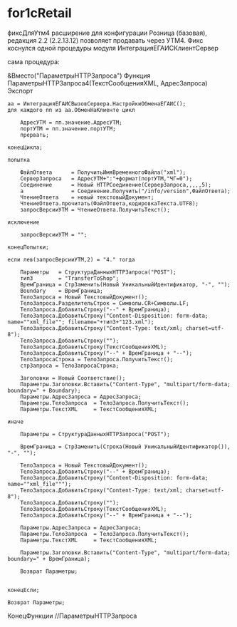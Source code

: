 # for1cRetail
фиксДляУтм4 расширение для конфигурации Розница (базовая), редакция 2.2 (2.2.13.12) позволяет
продавать через УТМ4. Фикс коснулся одной процедуры модуля ИнтеграцияЕГАИСКлиентСервер

сама процедура:

&Вместо("ПараметрыHTTPЗапроса")
Функция ПараметрыHTTPЗапроса4(ТекстСообщенияXML, АдресЗапроса) Экспорт
	
	аа = ИнтеграцияЕГАИСВызовСервера.НастройкиОбменаЕГАИС();
	для каждого пп из аа.ОбменНаКлиенте цикл
		
		АдресУТМ = пп.значение.АдресУТМ;
		портУТМ = пп.значение.портУТМ;
		прервать;
		
	конецЦикла;
		
	попытка
		
		ФайлОтвета 		= ПолучитьИмяВременногоФайла("xml");
		СерверЗапроса 	= АдресУТМ+":"+формат(портУТМ,"ЧГ=0");
		Соединение 		= Новый HTTPСоединение(СерверЗапроса,,,,,5); 
		а 				= Соединение.Получить("/info/version",ФайлОтвета);
		ЧтениеОтвета 	= новый текстовыйДокумент;
		ЧтениеОтвета.прочитать(ФайлОтвета,кодировкаТекста.UTF8);
		запросВерсииУТМ = ЧтениеОтвета.ПолучитьТекст();
		
	исключение
		
		запросВерсииУТМ = "";
		
	конецПопытки;
	
	если лев(запросВерсииУТМ,2) = "4." тогда
		
		Параметры 	= СтруктураДанныхHTTPЗапроса("POST");
		типЗ 		= "TransferToShop";
		ВремГраница = СтрЗаменить(Новый УникальныйИдентификатор, "-", "");
		Boundary 	= ВремГраница;
	    ТелоЗапроса = Новый ТекстовыйДокумент();
	    ТелоЗапроса.РазделительСтрок = Символы.CR+Символы.LF;
	    ТелоЗапроса.ДобавитьСтроку("--" + ВремГраница);
	    ТелоЗапроса.ДобавитьСтроку("Content-Disposition: form-data; name=""xml_file""; filename="+типЗ+"123.xml");
	    ТелоЗапроса.ДобавитьСтроку("Content-Type: text/xml; charset=utf-8");
	    ТелоЗапроса.ДобавитьСтроку("");
	    ТелоЗапроса.ДобавитьСтроку(ТекстСообщенияXML);
	    ТелоЗапроса.ДобавитьСтроку("--" + ВремГраница + "--");
	    ТелоЗапросаСтрока = ТелоЗапроса.ПолучитьТекст();
		стрЗапроса = ТелоЗапросаСтрока;
		
		Заголовки = Новый Соответствие();
		Параметры.Заголовки.Вставить("Content-Type", "multipart/form-data; boundary=" + Boundary);
		Параметры.АдресЗапроса = АдресЗапроса;
		Параметры.ТелоЗапроса  = ТелоЗапроса.ПолучитьТекст();
		Параметры.ТекстXML     = ТекстСообщенияXML;
		
	иначе
		
		Параметры = СтруктураДанныхHTTPЗапроса("POST");
	
		ВремГраница = СтрЗаменить(Строка(Новый УникальныйИдентификатор()), "-", "");
		
		ТелоЗапроса = Новый ТекстовыйДокумент();
		ТелоЗапроса.ДобавитьСтроку("--" + ВремГраница);
		ТелоЗапроса.ДобавитьСтроку("Content-Disposition: form-data; name=""xml_file""");
		ТелоЗапроса.ДобавитьСтроку("Content-Type: text/xml; charset=utf-8");
		ТелоЗапроса.ДобавитьСтроку("");
		ТелоЗапроса.ДобавитьСтроку(ТекстСообщенияXML);
		ТелоЗапроса.ДобавитьСтроку("--" + ВремГраница + "--");
		
		Параметры.АдресЗапроса = АдресЗапроса;
		Параметры.ТелоЗапроса  = ТелоЗапроса.ПолучитьТекст();
		Параметры.ТекстXML     = ТекстСообщенияXML;
		
		Параметры.Заголовки.Вставить("Content-Type", "multipart/form-data; boundary=" + ВремГраница);
		
		Возврат Параметры;

		
	конецЕсли;	
	
	Возврат Параметры;
	
КонецФункции //ПараметрыHTTPЗапроса
